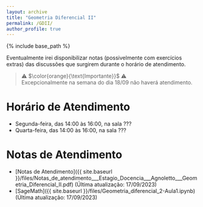 ```yaml
---
layout: archive
title: "Geometria Diferencial II"
permalink: /GDII/
author_profile: true
---
```


{% include base_path %}

Eventualmente irei disponibilizar notas (possivelmente com exercícios extras) das discussões que surgirem durante o horário de atendimento.

> :warning: $\color{orange}{\text{Importante}}$ :warning:       
> Excepcionalmente na semana do dia 18/09 não haverá atendimento.

# Horário de Atendimento

- Segunda-feira, das 14:00 às 16:00, na sala ???
- Quarta-feira, das 14:00 às 16:00, na sala ???

# Notas de Atendimento

- [Notas de Atendimento]({{ site.baseurl }}/files/Notas_de_atendimento___Estagio_Docencia___Agnoletto___Geometria_Diferencial_II.pdf) (Última atualização: 17/09/2023)
- [SageMath]({{ site.baseurl }}/files/Geometria_diferencial_2-Aula1.ipynb) (Última atualização: 17/09/2023)
  
